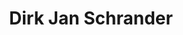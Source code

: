 ---
order: 31
category: residents
layout: post
title: Dirk Jan Schrander
profession: music instruments 
website: www.dirkjanschrander.com
---
